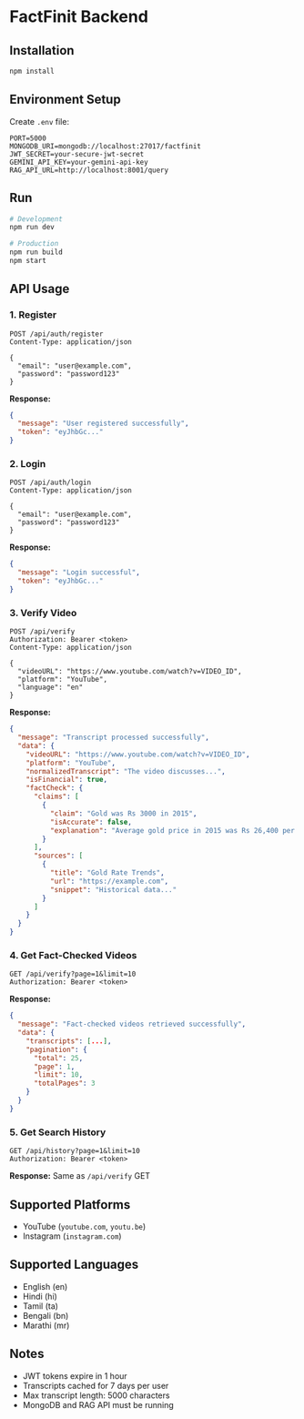 # FactFinit Backend

## Installation
```bash
npm install
```

## Environment Setup

Create `.env` file:
```env
PORT=5000
MONGODB_URI=mongodb://localhost:27017/factfinit
JWT_SECRET=your-secure-jwt-secret
GEMINI_API_KEY=your-gemini-api-key
RAG_API_URL=http://localhost:8001/query
```

## Run
```bash
# Development
npm run dev

# Production
npm run build
npm start
```

## API Usage

### 1. Register
```http
POST /api/auth/register
Content-Type: application/json

{
  "email": "user@example.com",
  "password": "password123"
}
```

**Response:**
```json
{
  "message": "User registered successfully",
  "token": "eyJhbGc..."
}
```

### 2. Login
```http
POST /api/auth/login
Content-Type: application/json

{
  "email": "user@example.com",
  "password": "password123"
}
```

**Response:**
```json
{
  "message": "Login successful",
  "token": "eyJhbGc..."
}
```

### 3. Verify Video
```http
POST /api/verify
Authorization: Bearer <token>
Content-Type: application/json

{
  "videoURL": "https://www.youtube.com/watch?v=VIDEO_ID",
  "platform": "YouTube",
  "language": "en"
}
```

**Response:**
```json
{
  "message": "Transcript processed successfully",
  "data": {
    "videoURL": "https://www.youtube.com/watch?v=VIDEO_ID",
    "platform": "YouTube",
    "normalizedTranscript": "The video discusses...",
    "isFinancial": true,
    "factCheck": {
      "claims": [
        {
          "claim": "Gold was Rs 3000 in 2015",
          "isAccurate": false,
          "explanation": "Average gold price in 2015 was Rs 26,400 per 10g..."
        }
      ],
      "sources": [
        {
          "title": "Gold Rate Trends",
          "url": "https://example.com",
          "snippet": "Historical data..."
        }
      ]
    }
  }
}
```

### 4. Get Fact-Checked Videos
```http
GET /api/verify?page=1&limit=10
Authorization: Bearer <token>
```

**Response:**
```json
{
  "message": "Fact-checked videos retrieved successfully",
  "data": {
    "transcripts": [...],
    "pagination": {
      "total": 25,
      "page": 1,
      "limit": 10,
      "totalPages": 3
    }
  }
}
```

### 5. Get Search History
```http
GET /api/history?page=1&limit=10
Authorization: Bearer <token>
```

**Response:** Same as `/api/verify` GET

## Supported Platforms

- YouTube (`youtube.com`, `youtu.be`)
- Instagram (`instagram.com`)

## Supported Languages

- English (en)
- Hindi (hi)
- Tamil (ta)
- Bengali (bn)
- Marathi (mr)

## Notes

- JWT tokens expire in 1 hour
- Transcripts cached for 7 days per user
- Max transcript length: 5000 characters
- MongoDB and RAG API must be running

